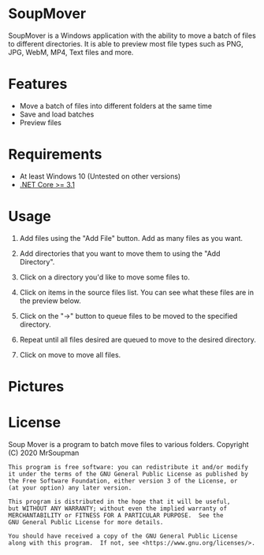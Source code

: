 # SoupMover
SoupMover is a Windows application with the ability to move a batch of files to different directories. It is able to preview most file types such as PNG, JPG, WebM, MP4, Text files and more. 

# Features
* Move a batch of files into different folders at the same time
* Save and load batches
* Preview files

# Requirements
* At least Windows 10 (Untested on other versions)
* [.NET Core >= 3.1](https://dotnet.microsoft.com/download/dotnet/3.1/runtime)

# Usage
1. Add files using the "Add File" button. Add as many files as you want.

2. Add directories that you want to move them to using the "Add Directory".

3. Click on a directory you'd like to move some files to.

4. Click on items in the source files list. You can see what these files are in the preview below.

5. Click on the "->" button to queue files to be moved to the specified directory.

6. Repeat until all files desired are queued to move to the desired directory.

7. Click on move to move all files.

# Pictures

# License
Soup Mover is a program to batch move files to various folders.
    Copyright (C) 2020 MrSoupman

    This program is free software: you can redistribute it and/or modify
    it under the terms of the GNU General Public License as published by
    the Free Software Foundation, either version 3 of the License, or
    (at your option) any later version.

    This program is distributed in the hope that it will be useful,
    but WITHOUT ANY WARRANTY; without even the implied warranty of
    MERCHANTABILITY or FITNESS FOR A PARTICULAR PURPOSE.  See the
    GNU General Public License for more details.

    You should have received a copy of the GNU General Public License
    along with this program.  If not, see <https://www.gnu.org/licenses/>.

